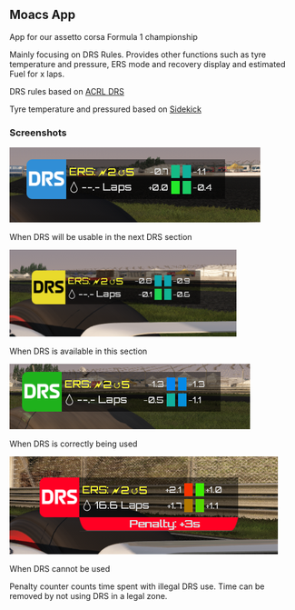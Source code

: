 ## Moacs App

App for our assetto corsa Formula 1 championship

Mainly focusing on DRS Rules.
Provides other functions such as tyre temperature and pressure, ERS mode and recovery display and estimated Fuel for x laps.

DRS rules based on [ACRL DRS](https://www.racedepartment.com/downloads/acrl-drs.15414/)

Tyre temperature and pressured based on [Sidekick](https://www.racedepartment.com/downloads/sidekick.11007/)

### Screenshots


![im2](/screenshots/possible.png)

When DRS will be usable in the next DRS section

![im2](/screenshots/available.png)

When DRS is available in this section

![im1](/screenshots/good.png)

When DRS is correctly being used

![im2](/screenshots/bad.png)

When DRS cannot be used

Penalty counter counts time spent with illegal DRS use. Time can be removed by not using DRS in a legal zone.